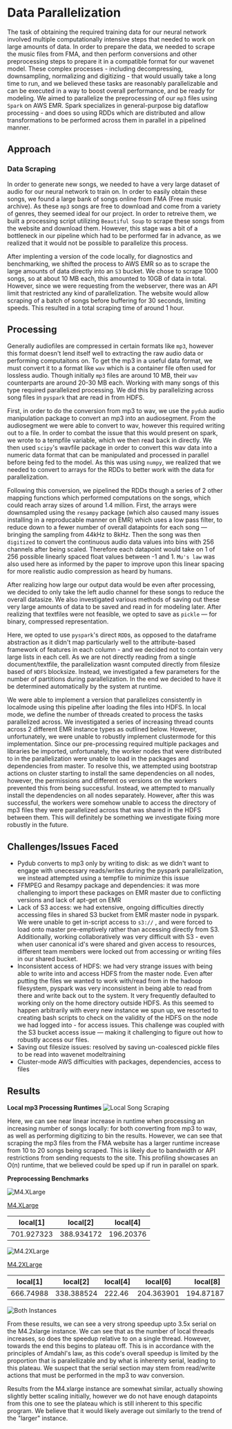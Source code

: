# Data Parallelization

The task of obtaining the required training data for our neural network involved multiple computationally intensive steps that needed to work on large amounts of data. In order to prepare the data, we needed to scrape the music files from FMA, and then perform conversions and other preprocessing steps to prepare it in a compatible format for our wavenet model. These complex processes - including decompressing, downsampling, normalizing and digitizing - that would usually take a long time to run, and we believed these tasks are reasonably parallelizable and can be executed in a way to boost overall performance, and be ready for modeling. We aimed to parallelize the preprocessing of our `mp3` files using `Spark` on AWS EMR. Spark specializes in general-purpose big dataflow processing - and does so using RDDs which are distributed and allow transformations to be performed across them in parallel in a pipelined manner.



## Approach

### Data Scraping

In order to generate new songs, we needed to have a very large dataset of audio for our neural network to train on. In order to easily obtain these songs, we found a large bank of songs online from FMA (Free music archive). As these `mp3` songs are free to download and come from a variety of genres, they seemed ideal for our project. In order to retreive them, we built a processing script utilizing `Beautiful Soup` to scrape these songs from the website and download them. However, this stage was a bit of a bottleneck in our pipeline which had to be performed far in advance, as we realized that it would not be possible to parallelize this process.



After implenting a version of the code locally, for diagnostics and benchmarking, we shifted the process to AWS EMR so as to scrape the large amounts of data directly into an `S3` bucket. We chose to scrape 1000 songs, so at about 10 MB each, this amounted to 10GB of data in total. However, since we were requesting from the webserver, there was an API limit that restricted any kind of parallelization. The website would allow scraping of a batch of songs before buffering for 30 seconds, limiting speeds. This resulted in a total scraping time of around 1 hour.



## Processing

Generally audiofiles are compressed in certain formats like `mp3`, however this format doesn't lend itself well to extracting the raw audio data or performing computaitons on. To get the mp3 in a useful data format, we must convert it to a format like `wav` which is a container file often used for lossless audio. Though initially `mp3` files are around 10 MB,  their `wav` counterparts are around 20-30 MB each. Working with many songs of this type required parallelized processing. We did this by parallelizing across song files in `pyspark`  that are read in from HDFS. 

First, in order to do the conversion from mp3 to wav, we use the `pydub` audio manipulation package to convert an mp3 into an audiosegment. From the audiosegment we were able to convert to wav, however this required writing out to a file. In order to combat the issue that this would present on spark, we wrote to a tempfile variable, which we then read back in directly. We then used `scipy`'s wavfile package in order to convert this wav data into a numeric data format that can be manipulated and processed in parallel before being fed to the model. As this was using `numpy`, we realized that we needed to convert to arrays for the RDDs to better work with the data for parallelization. 

Following this conversion, we pipelined the RDDs though a series of 2 other mapping functions which performed computations on the songs, which could reach array sizes of around 1.4 million. First, the arrays were downsampled using the `resampy` package (which also caused many issues installing in a reproducable manner on EMR) which uses a low pass filter, to reduce down to a fewer number of overall datapoints for each song — bringing the sampling from 44kHz to 8kHz. Then the song was then `digitized` to convert the continuous audio data values into bins with 256 channels after being scaled. Therefore each datapoint would take on 1 of 256 possible linearly spaced float values between -1 and 1. `Mu's law` was also used here as informed by the paper to improve upon this linear spacing for more realistic audio compression as heard by humans. 

After realizing how large our output data would be even after processing, we decided to only take the left audio channel for these songs to reduce the overall datasize. We also investigated various methods of saving out these very large amounts of data to be saved and read in for modeling later. After realizing that textfiles were not feasible, we opted to save as `pickle` — for binary, compressed representation.

Here, we opted to use `pyspark`'s direct `RDD`s, as opposed to the dataframe abstraction as it didn't map particularly well to the attribute-based framework of features in each column - and we decided not to contain very large lists in each cell. As we are not directly reading from a single document/textfile, the parallelization wasnt computed directly from filesize based of `HDFS` blocksize. Instead, we investigated a few parameters for the number of partitions during parallelization. In the end we decided to have it be determined automatically by the system at runtime. 

We were able to implement a version that parallelizes consistently in localmode using this pipeline after loading the files into HDFS. In local mode, we define the number of threads created to process the tasks parallelized across. We investigated a series of increasing thread counts across 2 different EMR instance types as outlined below. However, unfortunately, we were unable to robustly implement clustermode for this implementation. Since our pre-processing required multiple packages and libraries be imported, unfortunately, the worker nodes that were distributed to in the parallelization were unable to load in the packages and dependencies from master. To resolve this, we attempted using bootstrap actions on cluster starting to install the same dependencies on all nodes, however, the permissions and different os versions on the workers prevented this from being successful. Instead, we attempted to manually install the dependencies on all nodes separately. However, after this was successful, the workers were somehow unable to access the directory of mp3 files they were parallelized across that was shared in the HDFS between them. This will definitely be something we investigate fixing more robustly in the future.



## Challenges/Issues Faced

* Pydub converts to mp3 only by writing to disk: as we didn't want to engage with unecessary reads/writes during the pyspark parallelization, we instead attempted using a tempfile to minimize this issue
* FFMPEG and Resampy package and dependencies: it was more challenging to import these packages on EMR master due to conflicting versions and lack of apt-get on EMR
* Lack of S3 access: we had extensive, ongoing difficulties directly accessing files in shared S3 bucket from EMR master node in pyspark. We were unable to get in-script access to `s3://` , and were forced to load onto master pre-emptively rather than accessing directly from S3. Additionally, working collaboratively was very difficult with S3 - even when user canonical id's were shared and given access to resources, different team members were locked out from accessing or writing files in our shared bucket.
* Inconsistent access of HDFS: we had very strange issues with being able to write into and access HDFS from the master node. Even after putting the files we wanted to work with/read from in the hadoop filesystem, pyspark was very inconsistent in being able to read from there and write back out to the system. It very frequently defaulted to working only on the home directory outside HDFS. As this seemed to happen arbitrarily with every new instance we spun up, we resorted to creating bash scripts to check on the validity of the HDFS on the node we had logged into - for access issues. This challenge was coupled with the S3 bucket access issue — making it challenging to figure out how to robustly access our files.
* Saving out filesize issues: resolved by saving un-coalesced pickle files to be read into wavenet modeltraining
* Cluster-mode AWS difficulties with packages, dependencies, access to files



## Results

**Local mp3 Processing Runtimes**
![Local Song Scraping](imgs/localruntime.png)

Here, we can see near linear increase in runtime when processing an increasing number of songs locally: for both converting from mp3 to wav, as well as performing digitizing to bin the results. However, we can see that scraping the mp3 files from the FMA website has a larger runtime increase from 10 to 20 songs being scraped. This is likely due to bandwidth or API restrictions from sending requests to the site. This profiling showcases an O(n) runtime, that we believed could be sped up if run in parallel on spark.


**Preprocessing Benchmarks**

![M4.XLarge](imgs/dataspeedup1.png)

<u>M4.XLarge</u>

| local[1]   | local[2]   | local[4]  |
| ---------- | ---------- | --------- |
| 701.927323 | 388.934172 | 196.20376 |


![M4.2XLarge](imgs/dataspeedup2.png)

<u>M4.2XLarge</u>

| local[1]  | local[2]   | local[4] | local[6]   | local[8]   |
| --------- | ---------- | -------- | ---------- | ---------- |
| 666.74988 | 338.388524 | 222.46   | 204.363901 | 194.871871 |


![Both Instances](imgs/dataspeedup3.png)

From these results, we can see a very strong speedup upto 3.5x serial on the M4.2xlarge instance. We can see that as the number of local threads increases, so does the speedup relative to on a single thread. However, towards the end this begins to plateau off. This is in accordance with the principles of Amdahl's law, as this code's overall speedup is limited by the proportion that is paralellizable and by what is inherenty serial, leading to this plateau. We suspect that the serial section may stem from read/write actions that must be performed in the mp3 to wav conversion.

Results from the M4.xlarge instance are somewhat similar, actually showing slightly better scaling initially, however we do not have enough datapoints from this one to see the plateau which is still inherent to this specific program. We believe that it would likely average out similarly to the trend of the "larger" instance.

